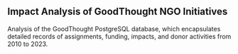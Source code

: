 ## Impact Analysis of GoodThought NGO Initiatives
Analysis of the GoodThought PostgreSQL database, which encapsulates detailed records of assignments, funding, impacts, and donor activities from 2010 to 2023.
